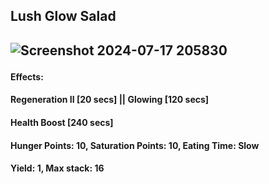 <h2>Lush Glow Salad<h2>
  
![Screenshot 2024-07-17 205830](https://github.com/user-attachments/assets/5096fd07-1530-4cc3-af9c-0fedb8260d27)
<h4>Effects:<h4>
<h4>Regeneration II [20 secs] || Glowing [120 secs]<h4>
<h4>Health Boost [240 secs]<h4>

<h4>Hunger Points: 10, Saturation Points: 10, Eating Time: Slow<h4>
<h4>Yield: 1, Max stack: 16<h4>
